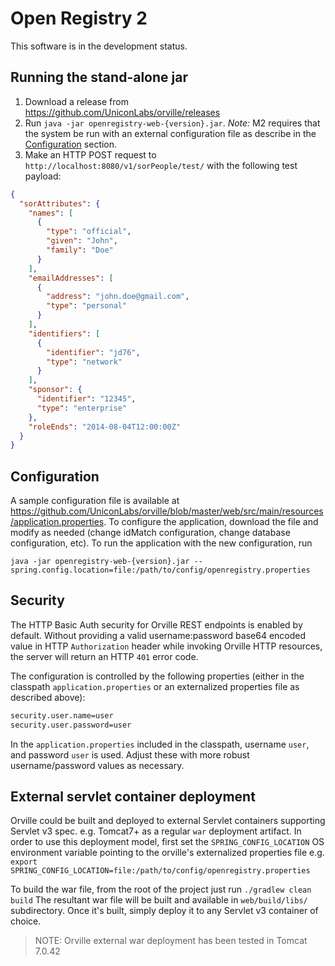 # Open Registry 2

This software is in the development status.

## Running the stand-alone jar

1. Download a release from https://github.com/UniconLabs/orville/releases
2. Run `java -jar openregistry-web-{version}.jar`. *Note:* M2 requires that the system be run with an external configuration file as describe in the [Configuration](#configuration) section.
3. Make an HTTP POST request to `http://localhost:8080/v1/sorPeople/test/` with the following test payload:

```json
{
  "sorAttributes": {
    "names": [
      {
        "type": "official",
        "given": "John",
        "family": "Doe"
      }
    ],
    "emailAddresses": [
      {
        "address": "john.doe@gmail.com",
        "type": "personal"
      }
    ],
    "identifiers": [
      {
        "identifier": "jd76",
        "type": "network"
      }
    ],
    "sponsor": {
      "identifier": "12345",
      "type": "enterprise"
    },
    "roleEnds": "2014-08-04T12:00:00Z"
  }
}
```


## Configuration

A sample configuration file is available at https://github.com/UniconLabs/orville/blob/master/web/src/main/resources/application.properties. To configure the application, download the file and modify as needed (change idMatch configuration, change database configuration, etc). To run the application with the new configuration, run
```
java -jar openregistry-web-{version}.jar --spring.config.location=file:/path/to/config/openregistry.properties
```

## Security

The HTTP Basic Auth security for Orville REST endpoints is enabled by default. Without providing a valid username:password base64 encoded value
in HTTP `Authorization` header while invoking Orville HTTP resources, the server will return an HTTP `401` error code.

The configuration is controlled by the following properties
(either in the classpath `application.properties` or an externalized properties file as described above):

```bash
security.user.name=user
security.user.password=user
```

In the `application.properties` included in the classpath, username `user`, and password `user` is used.
Adjust these with more robust username/password values as necessary.

## External servlet container deployment

Orville could be built and deployed to external Servlet containers supporting Servlet v3 spec. e.g. Tomcat7+ as a regular `war` deployment artifact.
In order to use this deployment model, first set the `SPRING_CONFIG_LOCATION` OS environment variable pointing to the orville's externalized properties file
e.g. `export SPRING_CONFIG_LOCATION=file:/path/to/config/openregistry.properties`

To build the war file, from the root of the project just run `./gradlew clean build` The resultant war file will be built and available in
`web/build/libs/` subdirectory. Once it's built, simply deploy it to any Servlet v3 container of choice.

> NOTE: Orville external war deployment has been tested in Tomcat 7.0.42
